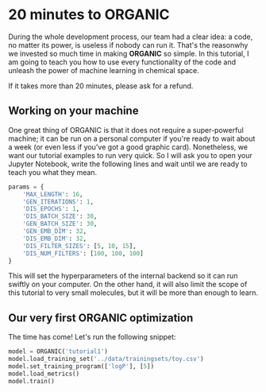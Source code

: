 # 20 minutes to ORGANIC

During the whole development process, our team had a clear idea: a code, no matter its power, is useless if nobody can run it. That's the reasonwhy we invested so much time in making **ORGANIC** so simple. In this tutorial, I am going to teach you how to use every functionality of the code and unleash the power of machine learning in chemical space.

If it takes more than 20 minutes, please ask for a refund.

## Working on your machine

One great thing of ORGANIC is that it does not require a super-powerful machine; it can be run on a personal computer if you're ready to wait about a week (or even less if you've got a good graphic card). Nonetheless, we want our tutorial examples to run very quick. So I will ask you to open your Jupyter Notebook, write the following lines and wait until we are ready to teach you what they mean.

```python
params = {
    'MAX_LENGTH': 16,
    'GEN_ITERATIONS': 1,
    'DIS_EPOCHS': 1,
    'DIS_BATCH_SIZE': 30,
    'GEN_BATCH_SIZE': 30,
    'GEN_EMB_DIM': 32,
    'DIS_EMB_DIM': 32,
    'DIS_FILTER_SIZES': [5, 10, 15],
    'DIS_NUM_FILTERS': [100, 100, 100]
}
```

This will set the hyperparameters of the internal backend so it can run swiftly on your computer. On the other hand, it will also limit the scope of this tutorial to very small molecules, but it will be more than enough to learn.

## Our very first ORGANIC optimization

The time has come! Let's run the following snippet:

```python
model = ORGANIC('tutorial1')                            
model.load_training_set('../data/trainingsets/toy.csv') 
model.set_training_program(['logP'], [5])               
model.load_metrics()                         
model.train()                               
```


